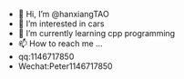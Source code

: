 - 👋 Hi, I’m @hanxiangTAO
- 👀 I’m interested in cars
- 🌱 I’m currently learning cpp programming
- 📫 How to reach me ...
-   qq:1146717850
-   Wechat:Peter1146717850

<!---
hanxiangTAO/hanxiangTAO is a ✨ special ✨ repository because its `README.md` (this file) appears on your GitHub profile.
You can click the Preview link to take a look at your changes.
--->
